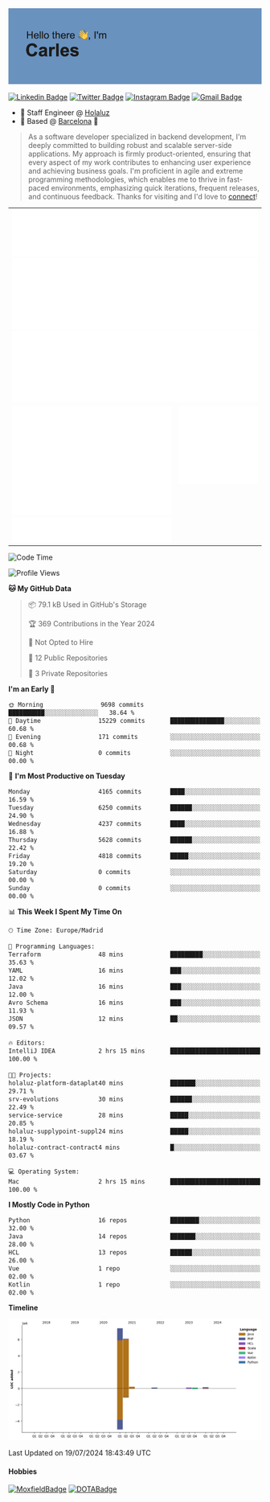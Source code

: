 <img src="header.png" alt="header">

[![Linkedin Badge](https://img.shields.io/badge/-cdespona-blue?style=flat&logo=Linkedin&logoColor=white&link=https://www.linkedin.com/in/carles-david-espona-casas-56219b11/)](https://www.linkedin.com/in/carles-david-espona-casas-56219b11/)
[![Twitter Badge](https://img.shields.io/badge/-@__cdespona-1ca0f1?style=flat&labelColor=1ca0f1&logo=twitter&logoColor=white&link=https://twitter.com/CDEspona)](https://twitter.com/CDEspona)
[![Instagram Badge](https://img.shields.io/badge/-@__cdespona-purple?style=flat&logo=instagram&logoColor=white&link=https://www.instagram.com/cdespona/)](https://www.instagram.com/cdespona/)
[![Gmail Badge](https://img.shields.io/badge/-cdespona-c14438?style=flat&logo=Gmail&logoColor=white&link=mailto:cdespona@gmail.com)](mailto:cdespona@gmail.com)

* 🔭 Staff Engineer @ [Holaluz](https://holaluz.com)
* 🏡 Based @ [Barcelona](https://www.google.es/maps/place/Barcelona) 💜

> As a software developer specialized in backend development, I'm deeply committed to building robust and scalable server-side applications. My approach is firmly product-oriented, ensuring that every aspect of my work contributes to enhancing user experience and achieving business goals. I'm proficient in agile and extreme programming methodologies, which enables me to thrive in fast-paced environments, emphasizing quick iterations, frequent releases, and continuous feedback. Thanks for visiting and I'd love to [connect](https://www.linkedin.com/in/carles-david-espona-casas-56219b11/)!

<table style="border-collapse: collapse; border: none;"> 
  <tbody>
  <tr style="border: none;">
    <td colspan="2" style="border: none; vertical-align: top;">
      <img src="summary.svg" alt="summary">
      <img src="activity-community.svg" alt="act-comm">
      <img src="repositories.svg" alt="repo">
    </td>
  </tr>
  <tr>
    <td style="border: none; vertical-align: top;">
      <img src="metrics.plugin.isocalendar.fullyear.svg" alt="calendar">
      <img src="topics.svg" alt="topics">
    </td>
    <td style="border: none; vertical-align: top;">
      <img src="achievements.svg" alt="achievements">
    </td>
  </tr>
  </tbody>
</table>

<!--START_SECTION:waka-->
![Code Time](http://img.shields.io/badge/Code%20Time-74%20hrs%2029%20mins-blue)

![Profile Views](http://img.shields.io/badge/Profile%20Views-0-blue)

**🐱 My GitHub Data** 

> 📦 79.1 kB Used in GitHub's Storage 
 > 
> 🏆 369 Contributions in the Year 2024
 > 
> 🚫 Not Opted to Hire
 > 
> 📜 12 Public Repositories 
 > 
> 🔑 3 Private Repositories 
 > 
**I'm an Early 🐤** 

```text
🌞 Morning                9698 commits        ██████████░░░░░░░░░░░░░░░   38.64 % 
🌆 Daytime                15229 commits       ███████████████░░░░░░░░░░   60.68 % 
🌃 Evening                171 commits         ░░░░░░░░░░░░░░░░░░░░░░░░░   00.68 % 
🌙 Night                  0 commits           ░░░░░░░░░░░░░░░░░░░░░░░░░   00.00 % 
```
📅 **I'm Most Productive on Tuesday** 

```text
Monday                   4165 commits        ████░░░░░░░░░░░░░░░░░░░░░   16.59 % 
Tuesday                  6250 commits        ██████░░░░░░░░░░░░░░░░░░░   24.90 % 
Wednesday                4237 commits        ████░░░░░░░░░░░░░░░░░░░░░   16.88 % 
Thursday                 5628 commits        ██████░░░░░░░░░░░░░░░░░░░   22.42 % 
Friday                   4818 commits        █████░░░░░░░░░░░░░░░░░░░░   19.20 % 
Saturday                 0 commits           ░░░░░░░░░░░░░░░░░░░░░░░░░   00.00 % 
Sunday                   0 commits           ░░░░░░░░░░░░░░░░░░░░░░░░░   00.00 % 
```


📊 **This Week I Spent My Time On** 

```text
🕑︎ Time Zone: Europe/Madrid

💬 Programming Languages: 
Terraform                48 mins             █████████░░░░░░░░░░░░░░░░   35.63 % 
YAML                     16 mins             ███░░░░░░░░░░░░░░░░░░░░░░   12.02 % 
Java                     16 mins             ███░░░░░░░░░░░░░░░░░░░░░░   12.00 % 
Avro Schema              16 mins             ███░░░░░░░░░░░░░░░░░░░░░░   11.93 % 
JSON                     12 mins             ██░░░░░░░░░░░░░░░░░░░░░░░   09.57 % 

🔥 Editors: 
IntelliJ IDEA            2 hrs 15 mins       █████████████████████████   100.00 % 

🐱‍💻 Projects: 
holaluz-platform-dataplat40 mins             ███████░░░░░░░░░░░░░░░░░░   29.71 % 
srv-evolutions           30 mins             ██████░░░░░░░░░░░░░░░░░░░   22.49 % 
service-service          28 mins             █████░░░░░░░░░░░░░░░░░░░░   20.85 % 
holaluz-supplypoint-suppl24 mins             █████░░░░░░░░░░░░░░░░░░░░   18.19 % 
holaluz-contract-contract4 mins              █░░░░░░░░░░░░░░░░░░░░░░░░   03.67 % 

💻 Operating System: 
Mac                      2 hrs 15 mins       █████████████████████████   100.00 % 
```

**I Mostly Code in Python** 

```text
Python                   16 repos            ████████░░░░░░░░░░░░░░░░░   32.00 % 
Java                     14 repos            ███████░░░░░░░░░░░░░░░░░░   28.00 % 
HCL                      13 repos            ██████░░░░░░░░░░░░░░░░░░░   26.00 % 
Vue                      1 repo              ░░░░░░░░░░░░░░░░░░░░░░░░░   02.00 % 
Kotlin                   1 repo              ░░░░░░░░░░░░░░░░░░░░░░░░░   02.00 % 
```



**Timeline**

![Lines of Code chart](https://raw.githubusercontent.com/cdespona/cdespona/main/assets/bar_graph.png)


 Last Updated on 19/07/2024 18:43:49 UTC
<!--END_SECTION:waka-->

#### Hobbies
[![MoxfieldBadge](https://img.shields.io/badge/MTG%20Commander-Cdespona-8A2BE2)](https://www.moxfield.com/users/Cdespona)
[![DOTABadge](https://img.shields.io/badge/DOTA2-GRV-red)](https://es.dotabuff.com/players/63807915)

